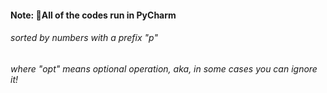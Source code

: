 #### Note: :dart:All of the codes run in PyCharm
###### sorted by numbers with a prefix "p"
###### where "opt" means optional operation, aka, in some cases you can ignore it!
